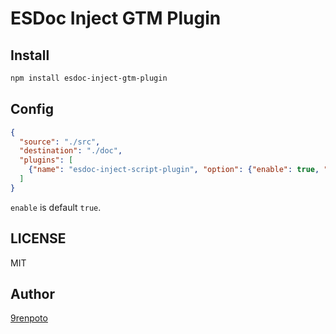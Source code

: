 # ESDoc Inject GTM Plugin

## Install

```bash
npm install esdoc-inject-gtm-plugin
```

## Config

```json
{
  "source": "./src",
  "destination": "./doc",
  "plugins": [
    {"name": "esdoc-inject-script-plugin", "option": {"enable": true, "id": "GTM-XXXXX"}}
  ]
}
```

`enable` is default `true`.

## LICENSE

MIT

## Author

[9renpoto](https://github.com/9renpoto)
